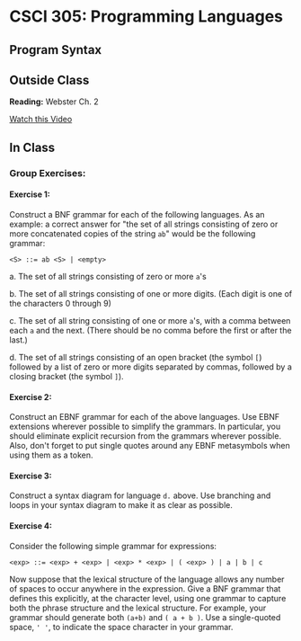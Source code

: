 # CSCI 305: Programming Languages

## Program Syntax

## Outside Class

**Reading:** Webster Ch. 2

[Watch this Video]()

## In Class
### Group Exercises:
#### Exercise 1:
Construct a BNF grammar for each of the following languages. As an example: a correct answer for "the set of all strings consisting of zero or more concatenated copies of the string `ab`" would be the following grammar:

```
<S> ::= ab <S> | <empty>
```
a. The set of all strings consisting of zero or more `a`'s

b. The set of all strings consisting of one or more digits. (Each digit is one of the characters 0 through 9)

c. The set of all string consisting of one or more `a`'s, with a comma between each `a` and the next. (There should be no comma before the first or after the last.)

d. The set of all strings consisting of an open bracket (the symbol `[`) followed by a list of zero or more digits separated by commas, followed by a closing bracket (the symbol `]`).

#### Exercise 2:
Construct an EBNF grammar for each of the above languages. Use EBNF extensions wherever possible to simplify the grammars. In particular, you should eliminate explicit recursion from the grammars wherever possible. Also, don't forget to put single quotes around any EBNF metasymbols when using them as a token.

#### Exercise 3:
Construct a syntax diagram for language `d.` above. Use branching and loops in your syntax diagram to make it as clear as possible.

#### Exercise 4:
Consider the following simple grammar for expressions:

```
<exp> ::= <exp> + <exp> | <exp> * <exp> | ( <exp> ) | a | b | c
```

Now suppose that the lexical structure of the language allows any number of spaces to occur anywhere in the expression. Give a BNF grammar that defines this explicitly, at the character level, using one grammar to capture both the phrase structure and the lexical structure. For example, your grammar should generate both `(a+b)` and `( a + b )`. Use a single-quoted space, `' '`, to indicate the space character in your grammar.
